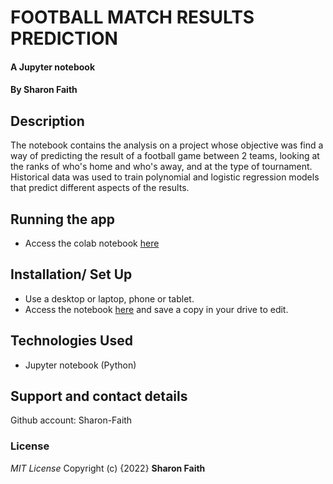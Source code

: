 # FOOTBALL MATCH RESULTS PREDICTION
#### A Jupyter notebook
#### By **Sharon Faith**
## Description
The notebook contains the analysis on a project whose objective was find a way of predicting the result of a football game between 2 teams, looking at the ranks of who's home and who's away, and at the type of tournament. Historical data was used to train polynomial and logistic regression models that predict different aspects of the results. 

## Running the app
*  Access the colab notebook [here](https://colab.research.google.com/drive/1v9TkHM0ZjA-NKKXLvpi6l185RRDVSVv6?usp=sharing)


## Installation/ Set Up
* Use a desktop or laptop, phone or tablet.
* Access the notebook [here](https://colab.research.google.com/drive/1v9TkHM0ZjA-NKKXLvpi6l185RRDVSVv6?usp=sharing) and save a copy in your drive to edit.


## Technologies Used
* Jupyter notebook (Python)


## Support and contact details
Github account: Sharon-Faith

### License
*MIT License*
Copyright (c) {2022} **Sharon Faith**
